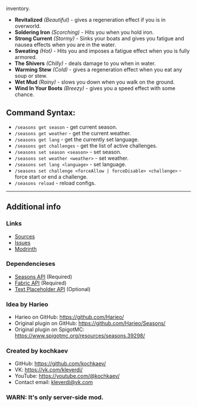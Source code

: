 inventory.
- **Revitalized** _(Beautiful)_ - gives a regeneration effect if you is in overworld.
- **Soldering Iron** _(Scorching)_ - Hits you when you hold iron.
- **Strong Current** _(Stormy)_ - Sinks your boats and gives you fatigue and nausea effects when you are in the water.
- **Sweating** _(Hot)_ - Hits you and imposes a fatigue effect when you is fully armored.
- **The Shivers** _(Chilly)_ - deals damage to you when in water.
- **Warming Stew** _(Cold)_ - gives a regeneration effect when you eat any soup or stew.
- **Wet Mud** _(Rainy)_ - slows you down when you walk on the ground.
- **Wind In Your Boots** _(Breezy)_ - gives you a speed effect with some chance.

## Command Syntax:
- `/seasons get season` - get current season.
- `/seasons get weather` - get the current weather.
- `/seasons get lang` - get the currently set language.
- `/seasons get challenges` - get the list of active challenges.
- `/seasons set season <season>` - set season.
- `/seasons set weather <weather>` - set weather.
- `/seasons set lang <language>` - set language.
- `/seasons set challenge <forceAllow | forceDisable> <challenge>` - force start or end a challenge.
- `/seasons reload` - reload configs.

***

## Additional info
### Links
- [Sources](https://github.com/kochkaev/seasons-challenges)
- [Issues](https://github.com/kochkaev/seasons-challenges/issues)
- [Modrinth](https://modrinth.com/mod/seasons-challenges)
### Dependencieses
- [Seasons API](https://modrinth.com/mod/seasons-api) (Required)
- [Fabric API](https://modrinth.com/mod/fabric-api) (Required)
- [Text Placeholder API](https://modrinth.com/mod/placeholder-api) (Optional)
### Idea by Harieo
- Harieo on GitHub: https://github.com/Harieo/
- Original plugin on GitHub: https://github.com/Harieo/Seasons/
- Original plugin on SpigotMC: https://www.spigotmc.org/resources/seasons.39298/
### Created by kochkaev
- GitHub: https://github.com/kochkaev/
- VK: https://vk.com/kleverdi/
- YouTube: https://youtube.com/@kochkaev/
- Contact email: kleverdi@vk.com
### WARN: It's only server-side mod.